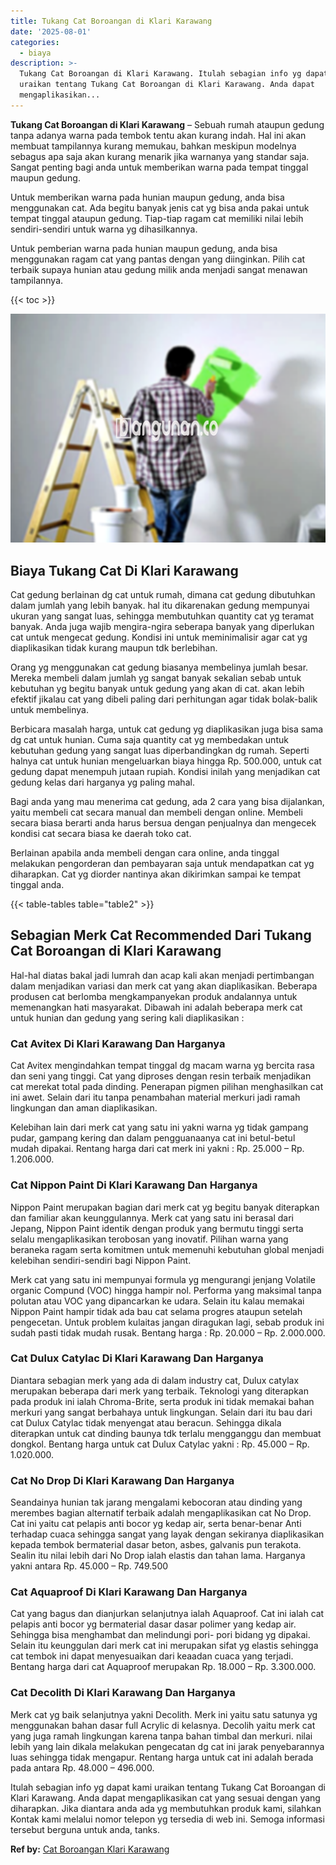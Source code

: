 ```yaml
---
title: Tukang Cat Boroangan di Klari Karawang
date: '2025-08-01'
categories:
  - biaya
description: >-
  Tukang Cat Boroangan di Klari Karawang. Itulah sebagian info yg dapat kami
  uraikan tentang Tukang Cat Boroangan di Klari Karawang. Anda dapat
  mengaplikasikan...
---
```


**Tukang Cat Boroangan di Klari Karawang** – Sebuah rumah ataupun gedung tanpa adanya warna pada tembok tentu akan kurang indah. Hal ini akan membuat tampilannya kurang memukau, bahkan meskipun modelnya sebagus apa saja akan kurang menarik jika warnanya yang standar saja. Sangat penting bagi anda untuk memberikan warna pada tempat tinggal maupun gedung.

Untuk memberikan warna pada hunian maupun gedung, anda bisa menggunakan cat. Ada begitu banyak jenis cat yg bisa anda pakai untuk tempat tinggal ataupun gedung. Tiap-tiap ragam cat memiliki nilai lebih sendiri-sendiri untuk warna yg dihasilkannya.

Untuk pemberian warna pada hunian maupun gedung, anda bisa menggunakan ragam cat yang pantas dengan yang diinginkan. Pilih cat terbaik supaya hunian atau gedung milik anda menjadi sangat menawan tampilannya.

{{< toc >}}

![](/images/jasa-cat-murah01.png)

## Biaya Tukang Cat Di Klari Karawang

Cat gedung berlainan dg cat untuk rumah, dimana cat gedung dibutuhkan dalam jumlah yang lebih banyak. hal itu dikarenakan gedung mempunyai ukuran yang sangat luas, sehingga membutuhkan quantity cat yg teramat banyak. Anda juga wajib mengira-ngira seberapa banyak yang diperlukan cat untuk mengecat gedung. Kondisi ini untuk meminimalisir agar cat yg diaplikasikan tidak kurang maupun tdk berlebihan.

Orang yg menggunakan cat gedung biasanya membelinya jumlah besar. Mereka membeli dalam jumlah yg sangat banyak sekalian sebab untuk kebutuhan yg begitu banyak untuk gedung yang akan di cat. akan lebih efektif jikalau cat yang dibeli paling dari perhitungan agar tidak bolak-balik untuk membelinya.

Berbicara masalah harga, untuk cat gedung yg diaplikasikan juga bisa sama dg cat untuk hunian. Cuma saja quantity cat yg membedakan untuk kebutuhan gedung yang sangat luas diperbandingkan dg rumah. Seperti halnya cat untuk hunian mengeluarkan biaya hingga Rp. 500.000, untuk cat gedung dapat menempuh jutaan rupiah. Kondisi inilah yang menjadikan cat gedung kelas dari harganya yg paling mahal.

Bagi anda yang mau menerima cat gedung, ada 2 cara yang bisa dijalankan, yaitu membeli cat secara manual dan membeli dengan online. Membeli secara biasa berarti anda harus bersua dengan penjualnya dan mengecek kondisi cat secara biasa ke daerah toko cat.

Berlainan apabila anda membeli dengan cara online, anda tinggal melakukan pengorderan dan pembayaran saja untuk mendapatkan cat yg diharapkan. Cat yg diorder nantinya akan dikirimkan sampai ke tempat tinggal anda.

{{< table-tables table="table2" >}}

## Sebagian Merk Cat Recommended Dari Tukang Cat Boroangan di Klari Karawang

Hal-hal diatas bakal jadi lumrah dan acap kali akan menjadi pertimbangan dalam menjadikan variasi dan merk cat yang akan diaplikasikan. Beberapa produsen cat berlomba mengkampanyekan produk andalannya untuk memenangkan hati masyarakat. Dibawah ini adalah beberapa merk cat untuk hunian dan gedung yang sering kali diaplikasikan :

### Cat Avitex Di Klari Karawang Dan Harganya

Cat Avitex mengindahkan tempat tinggal dg macam warna yg bercita rasa dan seni yang tinggi. Cat yang diproses dengan resin terbaik menjadikan cat merekat total pada dinding. Penerapan pigmen pilihan menghasilkan cat ini awet. Selain dari itu tanpa penambahan material merkuri jadi ramah lingkungan dan aman diaplikasikan.

Kelebihan lain dari merk cat yang satu ini yakni warna yg tidak gampang pudar, gampang kering dan dalam pengguanaanya cat ini betul-betul mudah dipakai. Rentang harga dari cat merk ini yakni : Rp. 25.000 – Rp. 1.206.000.

### Cat Nippon Paint Di Klari Karawang Dan Harganya

Nippon Paint merupakan bagian dari merk cat yg begitu banyak diterapkan dan familiar akan keunggulannya. Merk cat yang satu ini berasal dari Jepang, Nippon Paint identik dengan produk yang bermutu tinggi serta selalu mengaplikasikan terobosan yang inovatif. Pilihan warna yang beraneka ragam serta komitmen untuk memenuhi kebutuhan global menjadi kelebihan sendiri-sendiri bagi Nippon Paint.

Merk cat yang satu ini mempunyai formula yg mengurangi jenjang Volatile organic Compund (VOC) hingga hampir nol. Performa yang maksimal tanpa polutan atau VOC yang dipancarkan ke udara. Selain itu kalau memakai Nippon Paint hampir tidak ada bau cat selama progres ataupun setelah pengecetan. Untuk problem kulaitas jangan diragukan lagi, sebab produk ini sudah pasti tidak mudah rusak. Bentang harga : Rp. 20.000 – Rp. 2.000.000.

### Cat Dulux Catylac Di Klari Karawang Dan Harganya

Diantara sebagian merk yang ada di dalam industry cat, Dulux catylax merupakan beberapa dari merk yang terbaik. Teknologi yang diterapkan pada produk ini ialah Chroma-Brite, serta produk ini tidak memakai bahan merkuri yang sangat berbahaya untuk lingkungan. Selain dari itu bau dari cat Dulux Catylac tidak menyengat atau beracun. Sehingga dikala diterapkan untuk cat dinding baunya tdk terlalu mengganggu dan membuat dongkol. Bentang harga untuk cat Dulux Catylac yakni : Rp. 45.000 – Rp. 1.020.000.

### Cat No Drop Di Klari Karawang Dan Harganya

Seandainya hunian tak jarang mengalami kebocoran atau dinding yang merembes bagian alternatif terbaik adalah mengaplikasikan cat No Drop. Cat ini yaitu cat pelapis anti bocor yg kedap air, serta benar-benar Anti terhadap cuaca sehingga sangat yang layak dengan sekiranya diaplikasikan kepada tembok bermaterial dasar beton, asbes, galvanis pun terakota. Sealin itu nilai lebih dari No Drop ialah elastis dan tahan lama. Harganya yakni antara Rp. 45.000 – Rp. 749.500

### Cat Aquaproof Di Klari Karawang Dan Harganya

Cat yang bagus dan dianjurkan selanjutnya ialah Aquaproof. Cat ini ialah cat pelapis anti bocor yg bermaterial dasar dasar polimer yang kedap air. Sehingga bisa menghambat dan melindungi pori- pori bidang yg dipakai. Selain itu keunggulan dari merk cat ini merupakan sifat yg elastis sehingga cat tembok ini dapat menyesuaikan dari keaadan cuaca yang terjadi. Bentang harga dari cat Aquaproof merupakan Rp. 18.000 – Rp. 3.300.000.

### Cat Decolith Di Klari Karawang Dan Harganya

Merk cat yg baik selanjutnya yakni Decolith. Merk ini yaitu satu satunya yg menggunakan bahan dasar full Acrylic di kelasnya. Decolih yaitu merk cat yang juga ramah lingkungan karena tanpa bahan timbal dan merkuri. nilai lebih yang lain dikala melakukan pengecatan dg cat ini jarak penyebarannya luas sehingga tidak mengapur. Rentang harga untuk cat ini adalah berada pada antara Rp. 48.000 – 496.000.

Itulah sebagian info yg dapat kami uraikan tentang Tukang Cat Boroangan di Klari Karawang. Anda dapat mengaplikasikan cat yang sesuai dengan yang diharapkan. Jika diantara anda ada yg membutuhkan produk kami, silahkan Kontak kami melalui nomor telepon yg tersedia di web ini. Semoga informasi tersebut berguna untuk anda, tanks.

**Ref by:** [Cat Boroangan Klari Karawang](https://id.wikipedia.org/wiki/Cat)
